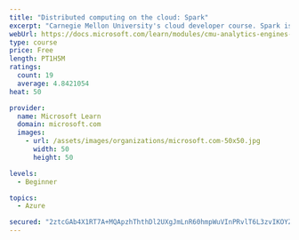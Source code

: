 ```yaml
---
title: "Distributed computing on the cloud: Spark"
excerpt: "Carnegie Mellon University's cloud developer course. Spark is an open-source cluster-computing framework with different strengths than MapReduce has. Learn about how Spark works."
webUrl: https://docs.microsoft.com/learn/modules/cmu-analytics-engines-spark/
type: course
price: Free
length: PT1H5M
ratings:
  count: 19
  average: 4.8421054
heat: 50

provider:
  name: Microsoft Learn
  domain: microsoft.com
  images:
    - url: /assets/images/organizations/microsoft.com-50x50.jpg
      width: 50
      height: 50

levels:
  - Beginner

topics:
  - Azure

secured: "2ztcGAb4X1RT7A+MQApzhThthDl2UXgJmLnR60hmpWuVInPRvlT6L3zvIKOYZ34pZFAxq7gpDcCyxB56Gq4zNMhcUa1wV2pU+iBQx227kdLBiB4wtsU6XOWEHS/ImNKx5/blGk3STBYcPRbzAvKQLUqHZLLtJxu3c+3sUQaCGSNiEO4q3HOtd05dhf5TILOHwkQAsOziol4uuEvQfUENrAbSftQy06q4/yayJbs4dlM7v4zZaNj2F3RiGTodxLEfDP5D8wmj977Q3DSCxfDZBwwPMYr2Zz+IjsfF5SWI/jhpXeFr5uKIXROeb37dVlJCiltchvpOhVAAhfJAcYsjD2LvwBt6C6MVYH5tK8KZTWHazelPLDHsyzcqajX0zi3ymTBr8YifMeeGljNEVzXwOGNoqHyKbv/MBHus/+g02pw=;H6lIAqjDYfOS8xrSvEC9zw=="
---
```


